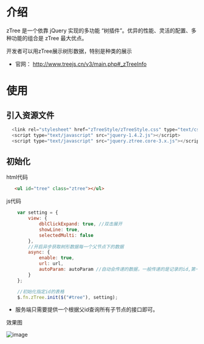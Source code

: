 # 介绍
zTree 是一个依靠 jQuery 实现的多功能 “树插件”。优异的性能、灵活的配置、多种功能的组合是 zTree 最大优点。

开发者可以用zTree展示树形数据，特别是种类的展示
- 官网： http://www.treejs.cn/v3/main.php#_zTreeInfo

# 使用
## 引入资源文件
```js
  <link rel="stylesheet" href="zTreeStyle/zTreeStyle.css" type="text/css">
  <script type="text/javascript" src="jquery-1.4.2.js"></script>
  <script type="text/javascript" src="jquery.ztree.core-3.x.js"></script>
```

## 初始化

html代码
```html
   <ul id="tree" class="ztree"></ul>
```
js代码
```js
    var setting = {
        view: {
            dblClickExpand: true, //双击展开
            showLine: true,
            selectedMulti: false
        },
        //开启异步获取树形数据每一个父节点下的数据
        async: {
            enable: true,
            url: url,
            autoParam: autoParam //自动会传递的数据，一般传递的是记录的id,第一次请求不会带
        }
    };

    //初始化指定id的表格
    $.fn.zTree.init($("#tree"), setting);
```

- 服务端只需要提供一个根据父id查询所有子节点的接口即可。


效果图

![image](https://s2.ax1x.com/2020/01/30/111g3Q.png)